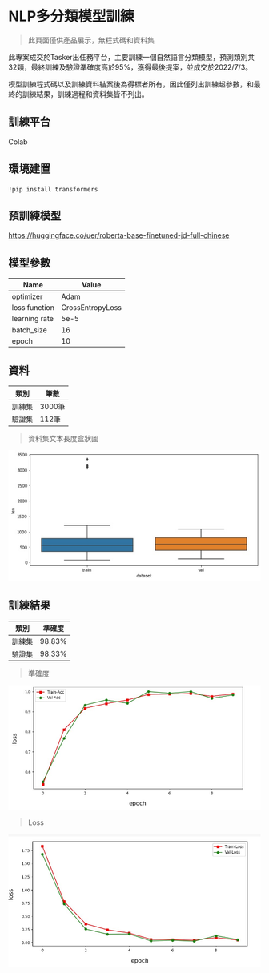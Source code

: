 # NLP多分類模型訓練

>此頁面僅供產品展示，無程式碼和資料集

此專案成交於Tasker出任務平台，主要訓練一個自然語言分類模型，預測類別共32類，最終訓練及驗證準確度高於95%，獲得最後提案，並成交於2022/7/3。

模型訓練程式碼以及訓練資料結案後為得標者所有，因此僅列出訓練超參數，和最終的訓練結果，訓練過程和資料集皆不列出。

## 訓練平台

Colab

## 環境建置

`!pip install transformers`

## 預訓練模型

<https://huggingface.co/uer/roberta-base-finetuned-jd-full-chinese>

## 模型參數

| Name | Value |
| --- | --- |
| optimizer | Adam |
| loss function | CrossEntropyLoss |
| learning rate | 5e-5 |
| batch_size | 16 |
| epoch | 10 |

## 資料

| 類別 | 筆數 |
| - | - |
| 訓練集 | 3000筆 |
| 驗證集 | 112筆 |

> 資料集文本長度盒狀圖

![文本長度](plot/dataset_len_boxplot.jpg)

## 訓練結果

| 類別 | 準確度 |
| - | - |
| 訓練集 | 98.83% |
| 驗證集 | 98.33% |

> 準確度

![準確度](plot/acc.jpg)

>Loss

![loss](/plot/loss.jpg)